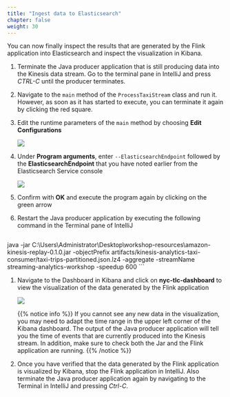 ```yaml
---
title: "Ingest data to Elasticsearch"
chapter: false
weight: 30
---
```


You can now finally inspect the results that are generated by the Flink application into Elasticsearch and inspect the visualization in Kibana.

1. Terminate the Java producer application that is still producing data into the Kinesis data stream. Go to the terminal pane in IntelliJ and press *CTRL-C* until the producer terminates.

1. Navigate to the `main` method of the `ProcessTaxiStream` class and run it. However, as soon as it has started to execute, you can terminate it again by clicking the red square.

1. Edit the runtime parameters of the `main` method by choosing **Edit Configurations**

	![](/images/intellij-9-edit-configuration.png)

1. Under **Program arguments**, enter `--ElasticsearchEndpoint` followed by the **ElasticsearchEndpoint** that you have noted earlier from the Elasticsearch Service console

	![](/images/intellij-10-configuration-details.png)

1. Confirm with **OK** and execute the program again by clicking on the green arrow

1. Restart the Java producer application by executing the following command in the Terminal pane of IntelliJ

	```
java -jar C:\Users\Administrator\Desktop\workshop-resources\amazon-kinesis-replay-0.1.0.jar -objectPrefix artifacts/kinesis-analytics-taxi-consumer/taxi-trips-partitioned.json.lz4 -aggregate -streamName streaming-analytics-workshop -speedup 600
	```

1. Navigate to the Dashboard in Kibana and click on **nyc-tlc-dashboard** to view the visualization of the data generated by the Flink application

	![](/images/kibana-5-visualizatio-partial.png)

	{{% notice info %}}
If you cannot see any new data in the visualization, you may need to adapt the time range in the upper left corner of the Kibana dashboard. The output of the Java producer application will tell you the time of events that are currently produced into the Kinesis stream.
In addition, make sure to check both the Jar and the Flink application are running.
	{{% /notice %}}

1. Once you have verified that the data generated by the Flink application is visualized by Kibana, stop the Flink application in IntelliJ. Also terminate the Java producer application again by navigating to the Terminal in IntelliJ and pressing *Ctrl-C*.
